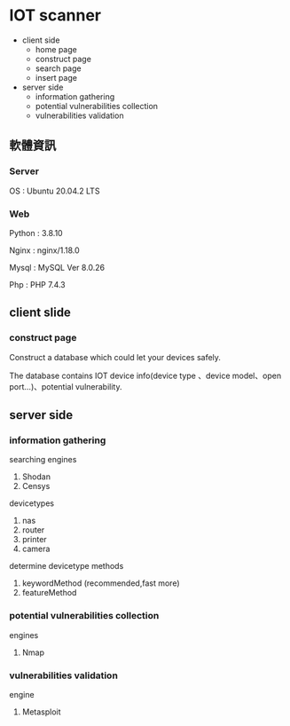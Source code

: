# IOT scanner

* client side
  * home page 
  * construct page
  * search page
  * insert page
* server side
  * information gathering
  * potential vulnerabilities collection
  * vulnerabilities validation

## 軟體資訊
### Server
OS : Ubuntu 20.04.2 LTS

### Web
Python : 3.8.10

Nginx : nginx/1.18.0

Mysql :  MySQL Ver 8.0.26

Php : PHP 7.4.3

## client slide
### construct page
Construct a database which could let your devices safely.

The database contains IOT device info(device type 、device model、open port...)、potential vulnerability.

## server side
### information gathering
searching engines
1. Shodan
2. Censys

devicetypes
1. nas
2. router
3. printer
4. camera

determine devicetype methods
1. keywordMethod (recommended,fast more)
2. featureMethod

### potential vulnerabilities collection
engines
1. Nmap

### vulnerabilities validation
engine
1. Metasploit


